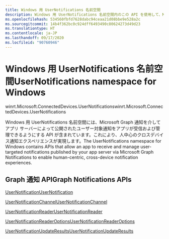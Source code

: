 ```yaml
---
title: Windows 用 UserNotifications 名前空間
description: Windows 用 UserNotifications 名前空間内のこの API を使用して、Microsoft Graph 通知を介してアプリ サーバーによって公開されたユーザー通知を受信および管理します。
ms.openlocfilehash: 534560fbfd7628dabc94ceaa21d08bbe9e528a2c
ms.sourcegitcommit: 14b4f362bc0c924dff6493490c80624273d49d23
ms.translationtype: HT
ms.contentlocale: ja-JP
ms.lasthandoff: 09/17/2020
ms.locfileid: "90760946"
---
```

# <a name="usernotifications-namespace-for-windows"></a><span data-ttu-id="7f6ba-103">Windows 用 UserNotifications 名前空間</span><span class="sxs-lookup"><span data-stu-id="7f6ba-103">UserNotifications namespace for Windows</span></span>

<span data-ttu-id="7f6ba-104">winrt.Microsoft.ConnectedDevices.UserNotifications</span><span class="sxs-lookup"><span data-stu-id="7f6ba-104">winrt.Microsoft.ConnectedDevices.UserNotifications</span></span>

<span data-ttu-id="7f6ba-105">Windows 用 UserNotifications 名前空間には、Microsoft Graph 通知を介してアプリ サーバーによって公開されたユーザー対象通知をアプリが受信および管理できるようにする API が含まれています。これにより、人中心のクロスデバイス通知エクスペリエンスが実現します。</span><span class="sxs-lookup"><span data-stu-id="7f6ba-105">The UserNotifications namespace for Windows contains APIs that allow an app to receive and manage user-targeted notifications published by your app server via Microsoft Graph Notifications to enable human-centric, cross-device notification experiences.</span></span> 

## <a name="graph-notifications-apis"></a><span data-ttu-id="7f6ba-106">Graph 通知 API</span><span class="sxs-lookup"><span data-stu-id="7f6ba-106">Graph Notifications APIs</span></span>

[<span data-ttu-id="7f6ba-107">UserNotification</span><span class="sxs-lookup"><span data-stu-id="7f6ba-107">UserNotification</span></span>](userNotification.md)

[<span data-ttu-id="7f6ba-108">UserNotificationChannel</span><span class="sxs-lookup"><span data-stu-id="7f6ba-108">UserNotificationChannel</span></span>](userNotificationChannel.md)

[<span data-ttu-id="7f6ba-109">UserNotificationReader</span><span class="sxs-lookup"><span data-stu-id="7f6ba-109">UserNotificationReader</span></span>](userNotificationReader.md)

[<span data-ttu-id="7f6ba-110">UserNotificationReaderOptions</span><span class="sxs-lookup"><span data-stu-id="7f6ba-110">UserNotificationReaderOptions</span></span>](userNotificationReaderOptions.md)

[<span data-ttu-id="7f6ba-111">UserNotificationUpdateResults</span><span class="sxs-lookup"><span data-stu-id="7f6ba-111">UserNotificationUpdateResults</span></span>](userNotificationUpdateResults.md)

